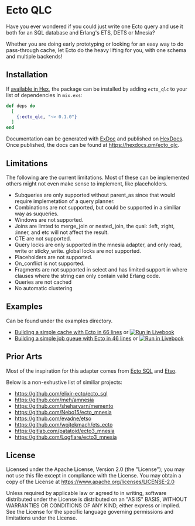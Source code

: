 # Ecto QLC

Have you ever wondered if you could just write one Ecto query and use it both for an SQL database and Erlang's ETS, DETS or Mnesia?

Whether you are doing early prototyping or looking for an easy way to do pass-through cache, let Ecto do the heavy lifting for you, with one schema and multiple backends!

## Installation

If [available in Hex](https://hex.pm/docs/publish), the package can be installed
by adding `ecto_qlc` to your list of dependencies in `mix.exs`:

```elixir
def deps do
  [
    {:ecto_qlc, "~> 0.1.0"}
  ]
end
```

Documentation can be generated with [ExDoc](https://github.com/elixir-lang/ex_doc)
and published on [HexDocs](https://hexdocs.pm). Once published, the docs can
be found at <https://hexdocs.pm/ecto_qlc>.

## Limitations

The following are the current limitations. Most of these can be implemented others might not even make sense to implement, like placeholders.

* Subqueries are only supported without parent_as since that would require implemetation of a query planner.
* Combinations are not supported, but could be supported in a similiar way as suqueries.
* Windows are not supported.
* Joins are limted to merge_join or nested_join, the qual: :left, :right, :inner, and etc will not affect the result.
* CTE are not supported.
* Query locks are only supported in the mnesia adapter, and only read, write or sticky_write. global locks are not supported.
* Placeholders are not supported.
* On_conflict is not supported.
* Fragments are not supported in select and has limited support in where clauses where the string can only contain valid Erlang code.
* Queries are not cached
* No automatic clustering

## Examples

Can be found under the examples directory.

- [Building a simple cache with Ecto in 66 lines](/examples/building_a_simple_cache_with_ecto_in_66_lines.livemd) or [![Run in Livebook](https://livebook.dev/badge/v1/black.svg)](https://livebook.dev/run?url=https%3A%2F%2Fraw.githubusercontent.com%2FSchultzer%2Fecto_qlc%2Fmain%2Fexamples%2Fbuilding_a_simple_cache_with_ecto_in_66_lines.livemd%3Ftoken%3DGHSAT0AAAAAABYTWG4GREE7SJQWSL5INJZSY44YZWQ)
- [Building a simple job queue with Ecto in 46 lines](/examples/building_a_simple_job_queue_with_ecto_in_46_lines.livemd) or [![Run in Livebook](https://livebook.dev/badge/v1/black.svg)](https://livebook.dev/run?url=https%3A%2F%2Fraw.githubusercontent.com%2FSchultzer%2Fecto_qlc%2Fmain%2Fexamples%2Fbuilding_a_simple_job_queue_with_ecto_in_46_lines.livemd%3Ftoken%3DGHSAT0AAAAAABYTWG4GZLPAJDZ4WIIF6LAWY44Y2OQ)

## Prior Arts

Most of the inspiration for this adapter comes from [Ecto SQL](https://github.com/elixir-ecto/ecto_sql) and [Etso](https://github.com/evadne/etso).

Below is a non-exhustive list of similiar projects:

- https://github.com/elixir-ecto/ecto_sql
- https://github.com/meh/amnesia
- https://github.com/sheharyarn/memento
- https://github.com/Nebo15/ecto_mnesia
- https://github.com/evadne/etso
- https://github.com/wojtekmach/ets_ecto
- https://gitlab.com/patatoid/ecto3_mnesia
- https://github.com/Logflare/ecto3_mnesia

## License

Licensed under the Apache License, Version 2.0 (the "License"); you may not use this file except in compliance with the License. You may obtain a copy of the License at https://www.apache.org/licenses/LICENSE-2.0

Unless required by applicable law or agreed to in writing, software distributed under the License is distributed on an "AS IS" BASIS, WITHOUT WARRANTIES OR CONDITIONS OF ANY KIND, either express or implied. See the License for the specific language governing permissions and limitations under the License.
